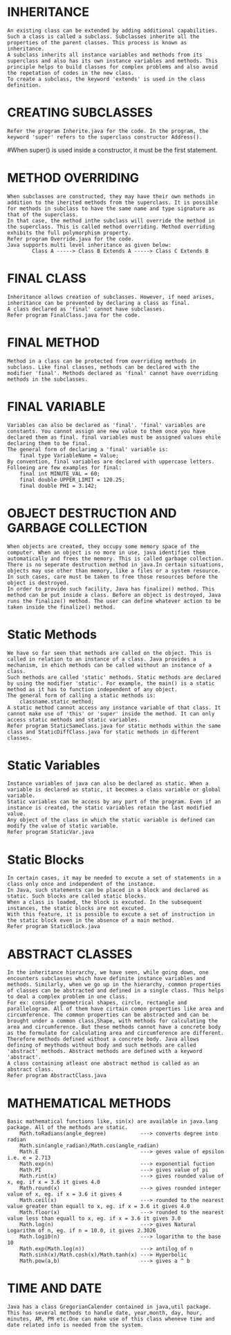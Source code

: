 # INHERITANCE
    An existing class can be extended by adding additional capabilities. Such a class is called a subclass. Subclasses inherite all the properties of the parent classes. This process is known as inheritance.
    A subclass inherits all instance variables and methods from its superclass and also has its own instance variables and methods. This principle helps to build classes for complex problems and also avoid the repetation of codes in the new class. 
    To create a subclass, the keyword 'extends' is used in the class definition.
    
# CREATING SUBCLASSES
    Refer the program Inherite.java for the code. In the program, the keyword 'super' refers to the superclass constructor Address().
   #When super() is used inside a constructor, it must be the first statement.
   
# METHOD OVERRIDING
    When subclasses are constructed, they may have their own methods in addition to the iherited methods from the superclass. It is possible for methods in subclass to have the same name and type signature as that of the superclass. 
    In that case, the method inthe subclass will override the method in the superclass. This is called method overriding. Method overriding exhibits the full polymorphism property.
    Refer program Override.java for the code.
    Java supports multi level inheritance as given below:
            Class A -----> Class B Extends A -----> Class C Extends B
            
# FINAL CLASS
    Inheritance allows creation of subclasses. However, if need arises, inheritance can be prevented by declaring a class as final.
    A class declared as 'final' cannot have subclasses.
    Refer program FinalClass.java for the code.
    
# FINAL METHOD
    Method in a class can be protected from overriding methods in subclass. Like final classes, methods can be declared with the modifier 'final'. Methods declared as 'final' cannot have overriding methods in the subclasses.
    
# FINAL VARIABLE
    Variables can also be declared as 'final'. 'final' variables are constants. You cannot assign ane new value to them once you have declared them as final. final variables must be assigned values ehile declaring them to be final. 
    The general form of declarimg a 'final' variable is:
        final type VariableName = Value;
    By convention, final variables are declared with uppercase letters. Folloeing are few examples for final:
        final int MINUTE_VAL = 60;
        final double UPPER_LIMIT = 120.25;
        final double PHI = 3.142;
        
# OBJECT DESTRUCTION AND GARBAGE COLLECTION
    When objects are created, they occupy some memory space of the computer. When an object is no more in use, java identifies them automatically and frees the memory. This is called garbage collection.
    There is no seperate destruction method in java.In certain situations, objects may use other than memory, like a files or a system resource. In such cases, care must be taken to free those resources before the object is destroyed.
    In order to provide such facility, Java has finalize() method. This method can be put inside a class. Before an object is destroyed, Java runs the finalize() method. The user can define whatever action to be taken inside the finalize() method.
    
# Static Methods
    We have so far seen that methods are called on the object. This is called in relation to an instance of a class. Java provides a mechanism, in ehich methods can be called without an instance of a class.
    Such methods are called 'static' methods. Static methods are declared by using the modifier 'static'. For example, the main() is a static method as it has to function independent of any object.
    The general form of calling a static methods is:
        classname.static_method;
    A static method cannot access any instance variable of that class. It cannot make use of 'this' or 'super' inside the method. It can only access static methods and static variables.
    Refer program StaticSameClass.java for static methods within the same class and StaticDiffClass.java for static methods in different classes.
    
# Static Variables
    Instance variables of java can also be declared as static. When a variable is declared as static, it becomes a class variable or global variable.
    Static variables can be access by any part of the program. Even if an instance is created, the static variables retain the last modified value.
    Any object of the class in which the static variable is defined can modify the value of static variable. 
    Refer program StaticVar.java
    
# Static Blocks
    In certain cases, it may be needed to excute a set of statements in a class only once and independent of the instance.
    In Java, such statements can be placed in a block and declared as static. Such blocks are called static blocks. 
    When a class is loaded, the block is excuted. In the subsequent instances, the static blocks are not excuted. 
    With this feature, it is possible to excute a set of instruction in the static block even in the absence of a main method.
    Refer program StaticBlock.java
    
# ABSTRACT CLASSES
    In the inheritance hierarchy, we have seen, while going down, one encounters subclasses which have definite instance variables and methods. Similarly, when we go up in the hierarchy, common properties of classes can be abstracted and defined in a single class. This helps to deal a complex problem in one class.
    For ex: consider geometrical shapes, circle, rectangle and parallelogram. All of them have cirtain comon properties like area and circumference. The common properties can be abstracted and can be brought under a common class,Shape, with methods for calculating the area and circumference. But these methods cannot have a concrete body as the formulate for calculating area and circumference are different.
    Therefore methods defined without a concrete body. Java allows defining of meythods without body and such methods are called 'abstract' methods. Abstract methods are defined with a keyword 'abstract'. 
    A class containing atleast one abstract method is called as an abstract class.
    Refer program AbstractClass.java
    
# MATHEMATICAL METHODS
    Basic mathematical functions like, sin(x) are available in java.lang package. All of the methods are static.
        Math.toRadians(angle_degree)           ---> converts degree into radian
        Math.sin(angle_radian)/Math.cos(angle_radian)
        Math.E                                 ---> geves value of epsilon i.e. e = 2.713
        Math.exp(n)                            ---> exponential fuction
        Math.PI                                ---> gives value of pi
        Math.rint(x)                           ---> gives rounded value of x, eg. if x = 3.6 it gives 4.0
        Math.round(x)                          ---> gives rounded integer value of x, eg. if x = 3.6 it gives 4
        Math.ceil(x)                           ---> rounded to the nearest value greater than equall to x, eg. if x = 3.6 it gives 4.0
        Math.floor(x)                          ---> rounded to the nearest value less than equall to x, eg. if x = 3.6 it gives 3.0
        Math.log(n)                            ---> gives Natural Logarithm of n, eg. if n = 10.0, it gives 2.3026
        Math.log10(n)                          ---> logarithm to the base 10
        Math.exp(Math.log(n))                  ---> antilog of n
        Math.sinh(x)/Math.cosh(x)/Math.tanh(x) ---> Hyperbolic
        Math.pow(a,b)                          ---> gives a ^ b
        
# TIME AND DATE
    Java has a class GregorianCalender contained in java,util package. This has several methods to handle date, year,month, day, hour, minutes, AM, PM etc.One can make use of this class wheneve time and date related info is needed from the system.
        
